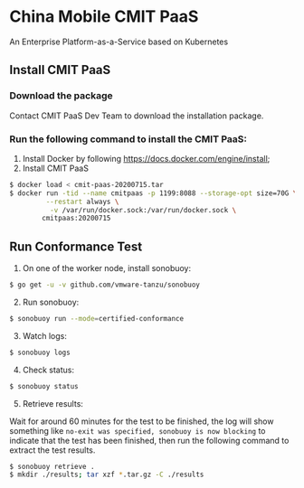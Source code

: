 # China Mobile CMIT PaaS

An Enterprise Platform-as-a-Service based on Kubernetes

## Install CMIT PaaS

### Download the package

Contact CMIT PaaS Dev Team to download the installation package.

### Run the following command to install the CMIT PaaS:
1. Install Docker by following https://docs.docker.com/engine/install;
2. Install CMIT PaaS
```sh
$ docker load < cmit-paas-20200715.tar
$ docker run -tid --name cmitpaas -p 1199:8088 --storage-opt size=70G \
         --restart always \
          -v /var/run/docker.sock:/var/run/docker.sock \
        cmitpaas:20200715
```

## Run Conformance Test

1. On one of the worker node, install sonobuoy:

```sh
$ go get -u -v github.com/vmware-tanzu/sonobuoy
```

2. Run sonobuoy:

```sh
$ sonobuoy run --mode=certified-conformance
```

3. Watch logs:

```sh
$ sonobuoy logs
```

4. Check status:

```sh
$ sonobuoy status
```

5. Retrieve results:

Wait for around 60 minutes for the test to be finished, the log will show something like `no-exit was specified, sonobuoy is now blocking` to indicate that the test has been finished, then run the following command to extract the test results.

```sh
$ sonobuoy retrieve .
$ mkdir ./results; tar xzf *.tar.gz -C ./results
```
